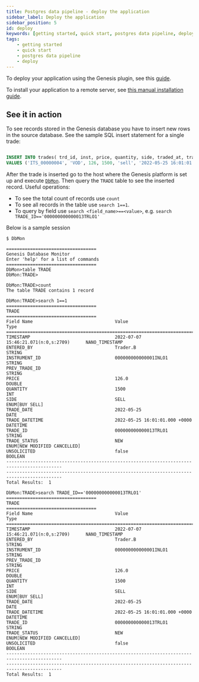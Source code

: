 ```yaml
---
title: Postgres data pipeline - deploy the application
sidebar_label: Deploy the application
sidebar_position: 5
id: deploy
keywords: [getting started, quick start, postgres data pipeline, deploy]
tags:
    - getting started
    - quick start
    - postgres data pipeline
    - deploy
---
```


To deploy your application using the Genesis plugin, see this [guide](../../../../getting-started/quick-start/run-the-application-docker/).

To install your application to a remote server, see [this manual installation guide](../../../../getting-started/prerequisites/manual-installation/).

## See it in action

To see records stored in the Genesis database you have to insert new rows in the source database. See the sample SQL insert statement for a single trade:

```sql

INSERT INTO trades(	trd_id, inst, price, quantity, side, traded_at, trader, trade_state, unsolicited, orig_trd_id, trade_notes)
VALUES ('ITS_00000004', 'VOD', 126, 1500, 'sell', '2022-05-25 16:01:01', 'Trader.B', 'new', null, null, 'New trade, existing instrument' );
```

After the trade is inserted go to the host where the Genesis platform is set up and execute [`DbMon`](../../../../operations/commands/server-commands/#dbmon-script). Then query the `TRADE` table to see the inserted record. Useful operations:
- To see the total count of records use `count` 
- To see all records in the table use `search 1==1`. 
- To query by field use `search <field_name>==<value>`, e.g. `search TRADE_ID=='000000000000013TRLO1'`

Below is a sample session

```shell
$ DbMon

==================================
Genesis Database Monitor
Enter 'help' for a list of commands
==================================
DbMon>table TRADE
DbMon:TRADE>

DbMon:TRADE>count
The table TRADE contains 1 record

DbMon:TRADE>search 1==1
==================================
TRADE
==================================
Field Name                               Value                                    Type
===========================================================================================
TIMESTAMP                                2022-07-07 15:46:21.071(n:0,s:2709)      NANO_TIMESTAMP
ENTERED_BY                               Trader.B                                 STRING
INSTRUMENT_ID                            000000000000001INLO1                     STRING
PREV_TRADE_ID                                                                     STRING
PRICE                                    126.0                                    DOUBLE
QUANTITY                                 1500                                     INT
SIDE                                     SELL                                     ENUM[BUY SELL]
TRADE_DATE                               2022-05-25                               DATE
TRADE_DATETIME                           2022-05-25 16:01:01.000 +0000            DATETIME
TRADE_ID                                 000000000000013TRLO1                     STRING
TRADE_STATUS                             NEW                                      ENUM[NEW MODIFIED CANCELLED]
UNSOLICITED                              false                                    BOOLEAN
-------------------------------------------------------------------------------------------
-------------------------------------------------------------------------------------------
Total Results:  1

DbMon:TRADE>search TRADE_ID=='000000000000013TRLO1'
==================================
TRADE
==================================
Field Name                               Value                                    Type
===========================================================================================
TIMESTAMP                                2022-07-07 15:46:21.071(n:0,s:2709)      NANO_TIMESTAMP
ENTERED_BY                               Trader.B                                 STRING
INSTRUMENT_ID                            000000000000001INLO1                     STRING
PREV_TRADE_ID                                                                     STRING
PRICE                                    126.0                                    DOUBLE
QUANTITY                                 1500                                     INT
SIDE                                     SELL                                     ENUM[BUY SELL]
TRADE_DATE                               2022-05-25                               DATE
TRADE_DATETIME                           2022-05-25 16:01:01.000 +0000            DATETIME
TRADE_ID                                 000000000000013TRLO1                     STRING
TRADE_STATUS                             NEW                                      ENUM[NEW MODIFIED CANCELLED]
UNSOLICITED                              false                                    BOOLEAN
-------------------------------------------------------------------------------------------
-------------------------------------------------------------------------------------------
Total Results:  1
```
